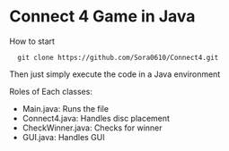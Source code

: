 # Connect 4 Game in Java
How to start 
```
  git clone https://github.com/Sora0610/Connect4.git
```
  Then just simply execute the code in a Java environment

Roles of Each classes:
  - Main.java: Runs the file
  - Connect4.java: Handles disc placement
  - CheckWinner.java: Checks for winner
  - GUI.java: Handles GUI
